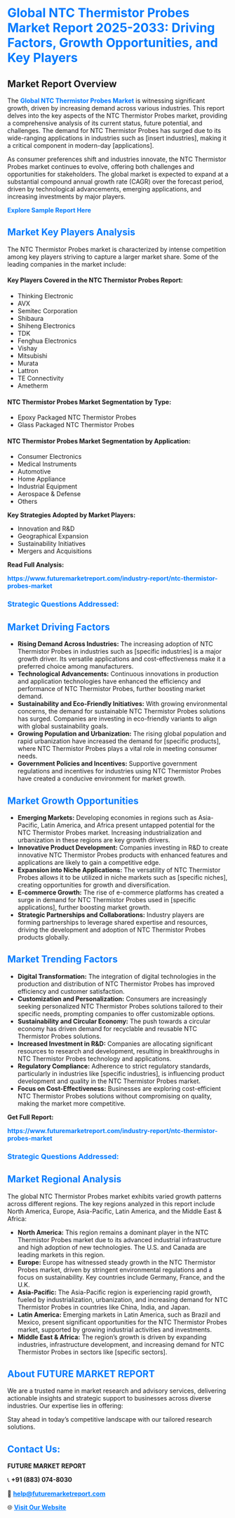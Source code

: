 <h1 style="color: #007BFF;">Global NTC Thermistor Probes Market Report 2025-2033: Driving Factors, Growth Opportunities, and Key Players</h1>

<section id="overview">
<h2>Market Report Overview</h2>
<p>The <a href="https://www.futuremarketreport.com/industry-report/ntc-thermistor-probes-market" style="color: #007BFF; text-decoration: none;"><strong>Global NTC Thermistor Probes Market</strong></a> is witnessing significant growth, driven by increasing demand across various industries. This report delves into the key aspects of the NTC Thermistor Probes market, providing a comprehensive analysis of its current status, future potential, and challenges. The demand for NTC Thermistor Probes has surged due to its wide-ranging applications in industries such as [insert industries], making it a critical component in modern-day [applications].</p>
<p>As consumer preferences shift and industries innovate, the NTC Thermistor Probes market continues to evolve, offering both challenges and opportunities for stakeholders. The global market is expected to expand at a substantial compound annual growth rate (CAGR) over the forecast period, driven by technological advancements, emerging applications, and increasing investments by major players.</p>
</section>

<section id="overview">
<p><a href="https://www.futuremarketreport.com/request-sample/reportId=115740" style="color: #007BFF; text-decoration: none;"><strong>Explore Sample Report Here</strong></a></p>
</section>

<section id="key-players">
<h2 style="color: #007BFF;">Market Key Players Analysis</h2>
<p>The NTC Thermistor Probes market is characterized by intense competition among key players striving to capture a larger market share. Some of the leading companies in the market include:</p>
<h4>Key Players Covered in the NTC Thermistor Probes Report:</h4>
<ul><li>Thinking Electronic</li><li>AVX</li><li>Semitec Corporation</li><li>Shibaura</li><li>Shiheng Electronics</li><li>TDK</li><li>Fenghua Electronics</li><li>Vishay</li><li>Mitsubishi</li><li>Murata</li><li>Lattron</li><li>TE Connectivity</li><li>Ametherm</li></ul>
<h4>NTC Thermistor Probes Market Segmentation by Type:</h4>
<ul><li>Epoxy Packaged NTC Thermistor Probes</li><li>Glass Packaged NTC Thermistor Probes</li></ul>

<h4>NTC Thermistor Probes Market Segmentation by Application:</h4>
<ul><li>Consumer Electronics</li><li>Medical Instruments</li><li>Automotive</li><li>Home Appliance</li><li>Industrial Equipment</li><li>Aerospace &amp; Defense</li><li>Others</li></ul>
<p><strong>Key Strategies Adopted by Market Players:</strong></p>
<ul>
<li>Innovation and R&D</li>
<li>Geographical Expansion</li>
<li>Sustainability Initiatives</li>
<li>Mergers and Acquisitions</li>
</ul>
</section>

<section>
<p><strong>Read Full Analysis: </strong></p><a href="https://www.futuremarketreport.com/industry-report/ntc-thermistor-probes-market" style="color: #007BFF; text-decoration: none;"><strong>https://www.futuremarketreport.com/industry-report/ntc-thermistor-probes-market</strong></a>
<h3 style="color: #007BFF;">Strategic Questions Addressed:</h3>
</section>

<section id="driving-factors">
<h2 style="color: #007BFF;">Market Driving Factors</h2>
<ul>
<li><strong>Rising Demand Across Industries:</strong> The increasing adoption of NTC Thermistor Probes in industries such as [specific industries] is a major growth driver. Its versatile applications and cost-effectiveness make it a preferred choice among manufacturers.</li>
<li><strong>Technological Advancements:</strong> Continuous innovations in production and application technologies have enhanced the efficiency and performance of NTC Thermistor Probes, further boosting market demand.</li>
<li><strong>Sustainability and Eco-Friendly Initiatives:</strong> With growing environmental concerns, the demand for sustainable NTC Thermistor Probes solutions has surged. Companies are investing in eco-friendly variants to align with global sustainability goals.</li>
<li><strong>Growing Population and Urbanization:</strong> The rising global population and rapid urbanization have increased the demand for [specific products], where NTC Thermistor Probes plays a vital role in meeting consumer needs.</li>
<li><strong>Government Policies and Incentives:</strong> Supportive government regulations and incentives for industries using NTC Thermistor Probes have created a conducive environment for market growth.</li>
</ul>
</section>

<section id="growth-opportunities">
<h2 style="color: #007BFF;">Market Growth Opportunities</h2>
<ul>
<li><strong>Emerging Markets:</strong> Developing economies in regions such as Asia-Pacific, Latin America, and Africa present untapped potential for the NTC Thermistor Probes market. Increasing industrialization and urbanization in these regions are key growth drivers.</li>
<li><strong>Innovative Product Development:</strong> Companies investing in R&D to create innovative NTC Thermistor Probes products with enhanced features and applications are likely to gain a competitive edge.</li>
<li><strong>Expansion into Niche Applications:</strong> The versatility of NTC Thermistor Probes allows it to be utilized in niche markets such as [specific niches], creating opportunities for growth and diversification.</li>
<li><strong>E-commerce Growth:</strong> The rise of e-commerce platforms has created a surge in demand for NTC Thermistor Probes used in [specific applications], further boosting market growth.</li>
<li><strong>Strategic Partnerships and Collaborations:</strong> Industry players are forming partnerships to leverage shared expertise and resources, driving the development and adoption of NTC Thermistor Probes products globally.</li>
</ul>
</section>

<section id="trending-factors">
<h2 style="color: #007BFF;">Market Trending Factors</h2>
<ul>
<li><strong>Digital Transformation:</strong> The integration of digital technologies in the production and distribution of NTC Thermistor Probes has improved efficiency and customer satisfaction.</li>
<li><strong>Customization and Personalization:</strong> Consumers are increasingly seeking personalized NTC Thermistor Probes solutions tailored to their specific needs, prompting companies to offer customizable options.</li>
<li><strong>Sustainability and Circular Economy:</strong> The push towards a circular economy has driven demand for recyclable and reusable NTC Thermistor Probes solutions.</li>
<li><strong>Increased Investment in R&D:</strong> Companies are allocating significant resources to research and development, resulting in breakthroughs in NTC Thermistor Probes technology and applications.</li>
<li><strong>Regulatory Compliance:</strong> Adherence to strict regulatory standards, particularly in industries like [specific industries], is influencing product development and quality in the NTC Thermistor Probes market.</li>
<li><strong>Focus on Cost-Effectiveness:</strong> Businesses are exploring cost-efficient NTC Thermistor Probes solutions without compromising on quality, making the market more competitive.</li>
</ul>
</section>

<section>
<p><strong>Get Full Report: </strong></p><a href="https://www.futuremarketreport.com/industry-report/ntc-thermistor-probes-market" style="color: #007BFF; text-decoration: none;"><strong>https://www.futuremarketreport.com/industry-report/ntc-thermistor-probes-market</strong></a>
<h3 style="color: #007BFF;">Strategic Questions Addressed:</h3>
</section>


<section id="regional-analysis">
<h2 style="color: #007BFF;">Market Regional Analysis</h2>
<p>The global NTC Thermistor Probes market exhibits varied growth patterns across different regions. The key regions analyzed in this report include North America, Europe, Asia-Pacific, Latin America, and the Middle East & Africa:</p>
<ul>
<li><strong>North America:</strong> This region remains a dominant player in the NTC Thermistor Probes market due to its advanced industrial infrastructure and high adoption of new technologies. The U.S. and Canada are leading markets in this region.</li>
<li><strong>Europe:</strong> Europe has witnessed steady growth in the NTC Thermistor Probes market, driven by stringent environmental regulations and a focus on sustainability. Key countries include Germany, France, and the U.K.</li>
<li><strong>Asia-Pacific:</strong> The Asia-Pacific region is experiencing rapid growth, fueled by industrialization, urbanization, and increasing demand for NTC Thermistor Probes in countries like China, India, and Japan.</li>
<li><strong>Latin America:</strong> Emerging markets in Latin America, such as Brazil and Mexico, present significant opportunities for the NTC Thermistor Probes market, supported by growing industrial activities and investments.</li>
<li><strong>Middle East & Africa:</strong> The region’s growth is driven by expanding industries, infrastructure development, and increasing demand for NTC Thermistor Probes in sectors like [specific sectors].</li>
</ul>
</section>

<footer>
<h2 style="color: #007BFF;">About FUTURE MARKET REPORT</h2>
<p>We are a trusted name in market research and advisory services, delivering actionable insights and strategic support to businesses across diverse industries. Our expertise lies in offering:</p>

<p>Stay ahead in today’s competitive landscape with our tailored research solutions.</p>

<h2 style="color: #007BFF;">Contact Us:</h2>
<p><strong>FUTURE MARKET REPORT</strong></p>
<p>📞 <strong>+91 (883) 074-8030</strong></p>
<p>📧 <strong><a href="mailto:help@futuremarketreport.com" style="color: #007BFF;">help@futuremarketreport.com</a></strong></p>
<p>🌐 <strong><a href="https://www.futuremarketreport.com/" style="color: #007BFF;">Visit Our Website</a></strong></p>
</footer>